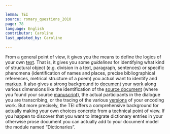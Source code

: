 ```yaml
---

lemma: TEI
source: romary_questions_2010
page: 78
language: English
contributor: Caroline
last_updated_by: Caroline

---
```


From a general point of view, it gives you the means to define the logics of your own [text](text.html). That is, it gives you some _guidelines_ for identifying what kind of structural object (e.g. division in a text, paragraph, sentences) or specific phenomena (identification of names and places, precise bibliographical references, metrical structure of a poem) you actual want to identify and [markup](markup.html). It also gives a strong background to [document](document.html) your [work](work.html) along various dimensions like the identification of the [source document](textSource.html) (where you found your source [manuscript](manuscript.html)), the actual participants in the dialogue you are transcribing, or the tracing of the various [versions](version.html) of your encoding work. But more precisely, the TEI offers a comprehensive background for actually making your own choices concrete from a technical point of view. If you happen to discover that you want to integrate dictionary entries in your otherwise prose document you can actually add to your document model the module named “Dictionaries”.
